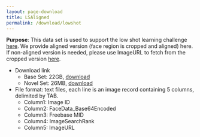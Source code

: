 ```yaml
---
layout: page-download
title: LSAligned
permalink: /download/lowshot
---
```


**Purpose**: This data set is used to support the low shot learning challenge [here](/challenge2/2017). We provide aligned version (face region is cropped and aligned) here. If non-aligned version is needed, please use ImageURL to fetch from the cropped version [here](/download/cropped). 
* Download link
  * Base Set: 22GB, [download](https://msceleb1mdata.blob.core.windows.net/trainingls/TrainData_Base.zip)
  * Novel Set: 26MB, [download](https://msceleb1mdata.blob.core.windows.net/trainingls/TrainValData_lowshot.tsv)  
* File format: text files, each line is an image record containing 5 columns, delimited by TAB.
  * Column1: Image ID
  * Column2: FaceData_Base64Encoded
  * Column3: Freebase MID
  * Column4: ImageSearchRank
  * Column5: ImageURL